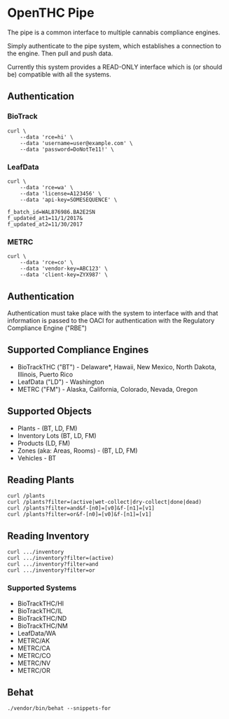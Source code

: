 # OpenTHC Pipe

The pipe is a common interface to multiple cannabis compliance engines.

Simply authenticate to the pipe system, which establishes a connection to the engine.
Then pull and push data.

Currently this system provides a READ-ONLY interface which is (or should be) compatible with all the systems.

## Authentication

### BioTrack

	curl \
		--data 'rce=hi' \
		--data 'username=user@example.com' \
		--data 'password=DoNotTe11!' \

### LeafData

	curl \
		--data 'rce=wa' \
		--data 'license=A123456' \
		--data 'api-key=SOMESEQUENCE' \

	f_batch_id=WAL876986.BA2E2SN
	f_updated_at1=11/1/2017&
	f_updated_at2=11/30/2017

### METRC

	curl \
		--data 'rce=co' \
		--data 'vendor-key=ABC123' \
		--data 'client-key=ZYX987' \


## Authentication

Authentication must take place with the system to interface with and that information is passed to the OACI for authentication with the Regulatory Compliance Engine ("RBE")

## Supported Compliance Engines

 * BioTrackTHC ("BT") - Delaware*, Hawaii, New Mexico, North Dakota, Illinois, Puerto Rico
 * LeafData ("LD") - Washington
 * METRC ("FM") - Alaska, California, Colorado, Nevada, Oregon

## Supported Objects

 * Plants - (BT, LD, FM)
 * Inventory Lots (BT, LD, FM)
 * Products (LD, FM)
 * Zones (aka: Areas, Rooms) - (BT, LD, FM)
 * Vehicles - BT

## Reading Plants

	curl /plants
	curl /plants?filter=(active|wet-collect|dry-collect|done|dead)
	curl /plants?filter=and&f-[n0]=[v0]&f-[n1]=[v1]
	curl /plants?filter=or&f-[n0]=[v0]&f-[n1]=[v1]

## Reading Inventory

	curl .../inventory
	curl .../inventory?filter=(active)
	curl .../inventory?filter=and
	curl .../inventory?filter=or


### Supported Systems

 * BioTrackTHC/HI
 * BioTrackTHC/IL
 * BioTrackTHC/ND
 * BioTrackTHC/NM
 * LeafData/WA
 * METRC/AK
 * METRC/CA
 * METRC/CO
 * METRC/NV
 * METRC/OR


## Behat

	./vendor/bin/behat --snippets-for
